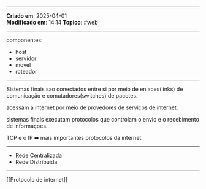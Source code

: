 ***
**Criado em**: 2025-04-01  
**Modificado em**: 14:14
**Topico**: #web 
***
componentes:
- host
- servidor
- movel
- roteador
***
Sistemas finais sao conectados entre si por meio de enlaces(links) de comunicação e comutadores(switches) de pacotes.

acessam a internet por meio de provedores de serviços de internet.

sistemas finais executam protocolos que controlam o envio e o recebimento de informaçoes.

TCP e o IP ➡ mais importantes protocolos da internet.
***
- Rede Centralizada
- Rede Distribuida
***
[[Protocolo de internet]]